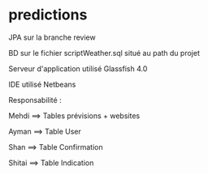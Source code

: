 # predictions


JPA sur la branche review 

BD sur le fichier scriptWeather.sql situé au path du projet

Serveur d'application utilisé Glassfish 4.0

IDE utilisé Netbeans

Responsabilité :

Mehdi ==> Tables prévisions + websites

Ayman ==> Table User

Shan ==> Table Confirmation

Shitai ==> Table Indication


